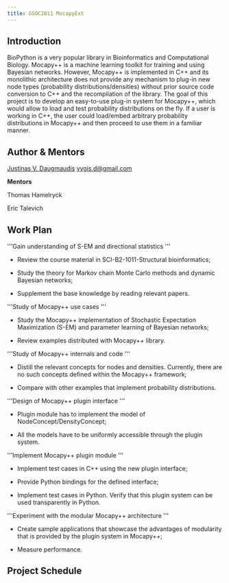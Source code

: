 ```yaml
---
title: GSOC2011 MocapyExt
---
```


Introduction
------------

BioPython is a very popular library in Bioinformatics and Computational
Biology. Mocapy++ is a machine learning toolkit for training and using
Bayesian networks. However, Mocapy++ is implemented in C++ and its
monolithic architecture does not provide any mechanism to plug-in new
node types (probability distributions/densities) without prior source
code conversion to C++ and the recompilation of the library. The goal of
this project is to develop an easy-to-use plug-in system for Mocapy++,
which would allow to load and test probability distributions on the fly.
If a user is working in C++, the user could load/embed arbitrary
probability distributions in Mocapy++ and then proceed to use them in a
familiar manner.

Author & Mentors
----------------

[Justinas V. Daugmaudis](User:Justinas_Daugmaudis "wikilink")
vygis.d@gmail.com

**Mentors**

  
Thomas Hamelryck

Eric Talevich

Work Plan
---------

'''Gain understanding of S-EM and directional statistics '''

-   Review the course material in SCI-B2-1011-Structural bioinformatics;

<!-- -->

-   Study the theory for Markov chain Monte Carlo methods and dynamic
    Bayesian networks;

<!-- -->

-   Supplement the base knowledge by reading relevant papers.

'''Study of Mocapy++ use cases '''

-   Study the Mocapy++ implementation of Stochastic Expectation
    Maximization (S-EM) and parameter learning of Bayesian networks;

<!-- -->

-   Review examples distributed with Mocapy++ library.

'''Study of Mocapy++ internals and code '''

-   Distill the relevant concepts for nodes and densities. Currently,
    there are no such concepts defined within the Mocapy++ framework;

<!-- -->

-   Compare with other examples that implement probability
    distributions.

'''Design of Mocapy++ plugin interface '''

-   Plugin module has to implement the model of
    NodeConcept/DensityConcept;

<!-- -->

-   All the models have to be uniformly accessible through the plugin
    system.

'''Implement Mocapy++ plugin module '''

-   Implement test cases in C++ using the new plugin interface;

<!-- -->

-   Provide Python bindings for the defined interface;

<!-- -->

-   Implement test cases in Python. Verify that this plugin system can
    be used transparently in Python.

'''Experiment with the modular Mocapy++ architecture '''

-   Create sample applications that showcase the advantages of
    modularity that is provided by the plugin system in Mocapy++;

<!-- -->

-   Measure performance.

Project Schedule
----------------
